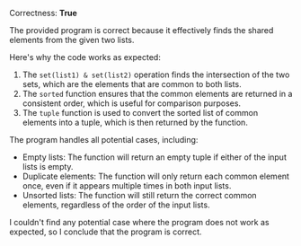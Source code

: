 Correctness: **True**

The provided program is correct because it effectively finds the shared elements from the given two lists. 

Here's why the code works as expected:

1. The `set(list1) & set(list2)` operation finds the intersection of the two sets, which are the elements that are common to both lists.
2. The `sorted` function ensures that the common elements are returned in a consistent order, which is useful for comparison purposes.
3. The `tuple` function is used to convert the sorted list of common elements into a tuple, which is then returned by the function.

The program handles all potential cases, including:

* Empty lists: The function will return an empty tuple if either of the input lists is empty.
* Duplicate elements: The function will only return each common element once, even if it appears multiple times in both input lists.
* Unsorted lists: The function will still return the correct common elements, regardless of the order of the input lists.

I couldn't find any potential case where the program does not work as expected, so I conclude that the program is correct.